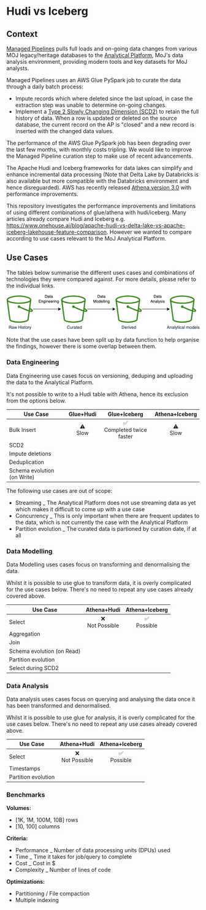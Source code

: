 # Hudi vs Iceberg

## Context

[Managed Pipelines](https://ministryofjustice.github.io/analytical-platform-data-engineering/) pulls full loads and on-going data changes from various MOJ legacy/heritage databases to the [Analytical Platform](https://user-guidance.services.alpha.mojanalytics.xyz/), MoJ's data analysis environment, providing modern tools and key datasets for MoJ analysts.

Managed Pipelines uses an AWS Glue PySpark job to curate the data through a daily batch process:

- Impute records which where deleted since the last upload, in case the extraction step was unable to determine on-going changes.
- Implement a [Type 2 Slowly Changing Dimension (SCD2)](https://en.wikipedia.org/wiki/Slowly_changing_dimension) to retain the full history of data. When a row is updated or deleted on the source database, the current record on the AP is "closed" and a new record is inserted with the changed data values.

The performance of the AWS Glue PySpark job has been degrading over the last few months, with monthly costs tripling. We would like to improve the Managed Pipeline curation step to make use of recent advancements.

The Apache Hudi and Iceberg frameworks for data lakes can simplify and enhance incremental data processing (Note that Delta Lake by Databricks is also available but more compatible with the Databricks environment and hence disreguarded). AWS has recently released [Athena version 3.0](https://aws.amazon.com/about-aws/whats-new/2022/10/amazon-athena-announces-upgraded-query-engine/) with performance improvements. 

This repository investigates the performance improvements and limitations of using different combinations of glue/athena with hudi/iceberg. Many articles already compare Hudi and Iceberg e.g. https://www.onehouse.ai/blog/apache-hudi-vs-delta-lake-vs-apache-iceberg-lakehouse-feature-comparison. However we wanted to compare according to use cases relevant to the MoJ Analytical Platform.

## Use Cases

The tables below summarise the different uses cases and combinations of technologies they were compared against. For more details, please refer to the individual links.

![architecture](architecture.drawio.png)

Note that the use cases have been split up by data function to help organise the findings, however there is some overlap between them.

### Data Engineering

Data Engineering use cases focus on versioning, deduping and uploading the data to the Analytical Platform.

It's not possible to write to a Hudi table with Athena, hence its exclusion from the options below.

|Use Case|Glue+Hudi|Glue+Iceberg|Athena+Iceberg|
|-|:-:|:-:|:-:|
|Bulk Insert|:warning: <br />Slow|:white_check_mark: <br />Completed twice faster|:warning: <br />Slow|
|SCD2|||
|Impute deletions|||
|Deduplication|||
|Schema evolution (on Write)|||

The following use cases are out of scope:

- Streaming _ The Analytical Platform does not use streaming data as yet which makes it difficult to come up with a use case
- Concurrency _ This is only important when there are frequent updates to the data, which is not currently the case with the Analytical Platform
- Partition evolution _ The curated data is partioned by curation date, if at all

### Data Modelling

Data Modelling uses cases focus on transforming and denormalising the data.

Whilst it is possible to use glue to transform data, it is overly complicated for the use cases below.
There's no need to repeat any use cases already covered above.

|Use Case|Athena+Hudi|Athena+Iceberg|
|-|:-:|:-:|
|Select|:x: <br />Not Possible|:white_check_mark: <br />Possible|
|Aggregation|||
|Join|||
|Schema evolution (on Read)|||
|Partition evolution|||
|Select during SCD2|||

### Data Analysis

Data analysis uses cases focus on querying and analysing the data once it has been transformed and denormalised.

Whilst it is possible to use glue for analysis, it is overly complicated for the use cases below.
There's no need to repeat any use cases already covered above.

|Use Case|Athena+Hudi|Athena+Iceberg|
|-|:-:|:-:|
|Select|:x: <br />Not Possible|:white_check_mark: <br />Possible|
|Timestamps|||
|Partition evolution|||

### Benchmarks

**Volumes:**
- [1K, 1M, 100M, 10B] rows
- [10, 100] columns

**Criteria:**
- Performance _ Number of data processing units (DPUs) used
- Time _ Time it takes for job/query to complete
- Cost _ Cost in $
- Complexity _ Number of lines of code

**Optimizations:**
- Partitioning / File compaction
- Multiple indexing
